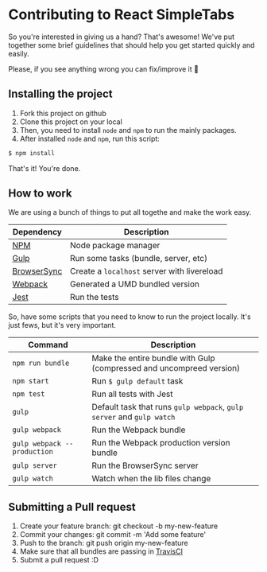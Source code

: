 # Contributing to React SimpleTabs

So you're interested in giving us a hand? That's awesome! We've put together some brief guidelines that should help you get started quickly and easily.

Please, if you see anything wrong you can fix/improve it :ghost:

## Installing the project

1. Fork this project on github
1. Clone this project on your local
1. Then, you need to install `node` and `npm` to run the mainly packages.
1. After installed `node` and `npm`, run this script:

```bash
$ npm install
```

That's it! You're done.

## How to work

We are using a bunch of things to put all togethe and make the work easy.

Dependency | Description
---------- | -----------
[NPM](http://npmjs.org) | Node package manager
[Gulp](http://gulpjs.com/) | Run some tasks (bundle, server, etc)
[BrowserSync](http://www.browsersync.io/) | Create a `localhost` server with livereload
[Webpack](http://www.browsersync.io/) | Generated a UMD bundled version
[Jest](http://facebook.github.io/jest/) | Run the tests

So, have some scripts that you need to know to run the project locally. It's just fews, but it's very important.

Command | Description
------- | -----------
`npm run bundle` | Make the entire bundle with Gulp (compressed and uncompreed version)
`npm start` | Run `$ gulp default` task
`npm test` | Run all tests with Jest
`gulp` | Default task that runs `gulp webpack`, `gulp server` and `gulp watch`
`gulp webpack` | Run the Webpack bundle
`gulp webpack --production` | Run the Webpack production version bundle 
`gulp server` | Run the BrowserSync server
`gulp watch` | Watch when the lib files change

## Submitting a Pull request

1. Create your feature branch: git checkout -b my-new-feature
1. Commit your changes: git commit -m 'Add some feature'
1. Push to the branch: git push origin my-new-feature
1. Make sure that all bundles are passing in [TravisCI](https://travis-ci.org/pedronauck/react-simpletabs)
1. Submit a pull request :D
